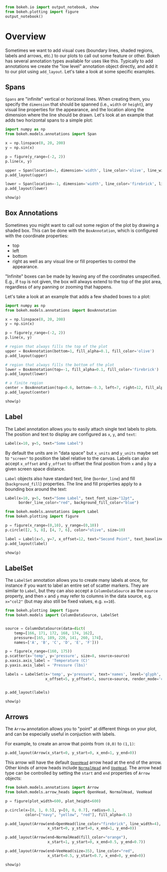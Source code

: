 
``` Python  
from bokeh.io import output_notebook, show
from bokeh.plotting import figure
output_notebook()  
```  

# Overview  
Sometimes we want to add visual cues (boundary lines, shaded regions, labels and arrows, etc.) to our plots to call out some feature or other. Bokeh has several annotation types available for uses like this. 
Typically to add annotations we create the "low level" annotation object directly, and add it to our plot using ```add_layout```. Let's take a look at some specific examples.  

## Spans  
```Spans``` are "infinite" vertical or horizonal lines. When creating them, you specify the ```dimension``` that should be spanned (i.e., ```width``` or ```height```), 
any visual line properties for the appearance, and the location along the dimension where the line should be drawn. 
Let's look at an example that adds two horizontal spans to a simple plot:  

``` Python 
import numpy as np
from bokeh.models.annotations import Span

x = np.linspace(0, 20, 200)
y = np.sin(x)

p = figure(y_range=(-2, 2))
p.line(x, y)

upper = Span(location=1, dimension='width', line_color='olive', line_width=4)
p.add_layout(upper)

lower = Span(location=-1, dimension='width', line_color='firebrick', line_width=4)
p.add_layout(lower)

show(p)
```  

## Box Annotations  
Sometimes you might want to call out some region of the plot by drawing a shaded box. This can be done with the ```BoxAnnotation```, which is configured with the coordinate properties:

- top
- left
- bottom
- right
as well as any visual line or fill properties to control the appearance.

"Infinite" boxes can be made by leaving any of the coordinates unspecified. E.g., if ```top``` is not given, the box will always extend to the top of the plot area, regardless of any panning or zooming that happens.

Let's take a look at an example that adds a few shaded boxes to a plot:  

``` Python  
import numpy as np
from bokeh.models.annotations import BoxAnnotation

x = np.linspace(0, 20, 200)
y = np.sin(x)

p = figure(y_range=(-2, 2))
p.line(x, y)

# region that always fills the top of the plot
upper = BoxAnnotation(bottom=1, fill_alpha=0.1, fill_color='olive')
p.add_layout(upper)

# region that always fills the bottom of the plot
lower = BoxAnnotation(top=-1, fill_alpha=0.1, fill_color='firebrick')
p.add_layout(lower)

# a finite region
center = BoxAnnotation(top=0.6, bottom=-0.3, left=7, right=12, fill_alpha=0.1, fill_color='navy')
p.add_layout(center)

show(p)  
```  

## Label  
The Label annotation allows you to easily attach single text labels to plots. The position and text to display are configured as ```x```, ```y```, and ```text```:  
``` Python
Label(x=10, y=5, text="Some Label")  
```  
By default the units are in "data space" but ```x_units``` and ```y_units``` maybe set to ```"screen"``` to position the label relative to the canvas. Labels can also accept ```x_offset``` and ```y_offset``` to offset the final position from ```x``` and ```y``` by a given screen space distance.  

```Label``` objects also have standard text, line (```border_line```) and fill (```background_fill```) properties. The line and fill properties apply to a bounding box around the text:  

``` Python
Label(x=10, y=5, text="Some Label", text_font_size="12pt", 
      border_line_color="red", background_fill_color="blue")
```  
``` Python
from bokeh.models.annotations import Label
from bokeh.plotting import figure

p = figure(x_range=(0,10), y_range=(0,10))
p.circle([2, 5, 8], [4, 7, 6], color="olive", size=10)

label = Label(x=5, y=7, x_offset=12, text="Second Point", text_baseline="middle")
p.add_layout(label)

show(p)
```  
 
## LabelSet  
The ```LabelSet``` annotation allows you to create many labels at once, for instance if you want to label an entire set of scatter markers. They are similar to ```Label```, but they can also accept a ```ColumnDataSource``` as the ```source``` property, and then ```x``` and ```y``` may refer to columns in the data source, e.g. ```x="col2"``` (but may also still be fixed values, e.g. ```x=10```).  

``` Python
from bokeh.plotting import figure
from bokeh.models import ColumnDataSource, LabelSet


source = ColumnDataSource(data=dict(
    temp=[166, 171, 172, 168, 174, 162],
    pressure=[165, 189, 220, 141, 260, 174],
    names=['A', 'B', 'C', 'D', 'E', 'F']))

p = figure(x_range=(160, 175))
p.scatter(x='temp', y='pressure', size=8, source=source)
p.xaxis.axis_label = 'Temperature (C)'
p.yaxis.axis_label = 'Pressure (lbs)'

labels = LabelSet(x='temp', y='pressure', text='names', level='glyph',
                  x_offset=5, y_offset=5, source=source, render_mode='canvas')


p.add_layout(labels)

show(p)
```  

## Arrows
The ```Arrow``` annotation allows you to "point" at different things on your plot, and can be especially useful in conjuction with labels.  

For example, to create an arrow that points from ```(0,0)``` to ```(1,1)```:  
``` Python  
p.add_layout(Arrow(x_start=0, y_start=0, x_end=1, y_end=0))  
```  

This arrow will have the default [```OpenHead```](https://bokeh.pydata.org/en/latest/docs/reference/models/arrow_heads.html#bokeh.models.arrow_heads.OpenHead) arrow head at the end of the arrow. Other kinds of arrow heads include [```NormalHead```](https://bokeh.pydata.org/en/latest/docs/reference/models/arrow_heads.html#bokeh.models.arrow_heads.NormalHead) and [```VeeHead```](https://bokeh.pydata.org/en/latest/docs/reference/models/arrow_heads.html#bokeh.models.arrow_heads.VeeHead). The arrow head type can be controlled by setting the ```start``` and ```end``` properties of ```Arrow``` objects:  
``` Python
from bokeh.models.annotations import Arrow
from bokeh.models.arrow_heads import OpenHead, NormalHead, VeeHead

p = figure(plot_width=600, plot_height=600)

p.circle(x=[0, 1, 0.5], y=[0, 0, 0.7], radius=0.1,
         color=["navy", "yellow", "red"], fill_alpha=0.1)

p.add_layout(Arrow(end=OpenHead(line_color="firebrick", line_width=4),
                   x_start=0, y_start=0, x_end=1, y_end=0))

p.add_layout(Arrow(end=NormalHead(fill_color="orange"),
                   x_start=1, y_start=0, x_end=0.5, y_end=0.7))

p.add_layout(Arrow(end=VeeHead(size=35), line_color="red",
                   x_start=0.5, y_start=0.7, x_end=0, y_end=0))

show(p)
```  



